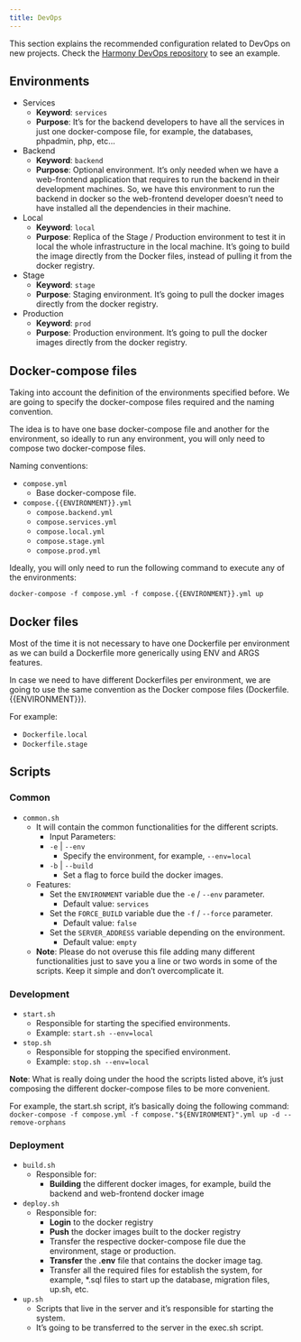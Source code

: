 ```yaml
---
title: DevOps
---
```


This section explains the recommended configuration related to DevOps on new projects.
Check the [Harmony DevOps repository](https://github.com/mobilejazz/harmony-devops) to see an example.

## Environments

* Services
  * **Keyword**: `services`
  * **Purpose**: It’s for the backend developers to have all the services in just one docker-compose file, for example, the databases, phpadmin, php, etc…
* Backend
   * **Keyword**: `backend`
   * **Purpose**: Optional environment. It’s only needed when we have a web-frontend application that requires to 
     run the backend in their development machines. So, we have this environment to run the backend in docker so the web-frontend developer doesn’t need to have installed all the dependencies in their machine.
* Local
   * **Keyword**: `local`
   * **Purpose**: Replica of the Stage / Production environment to test it in local the whole infrastructure in 
     the local machine. It’s going to build the image directly from the Docker files, instead of pulling it from the docker registry.
* Stage
   * **Keyword**: `stage`
   * **Purpose**: Staging environment. It’s going to pull the docker images directly from the docker registry.
* Production
   * **Keyword**: `prod`
   * **Purpose**: Production environment. It’s going to pull the docker images directly from the docker registry.

## Docker-compose files

Taking into account the definition of the environments specified before. We are going to specify the docker-compose files required and the naming convention.

The idea is to have one base docker-compose file and another for the environment, so ideally to run any environment, you will only need to compose two docker-compose files.

Naming conventions:

* `compose.yml`
  * Base docker-compose file.
* `compose.{{ENVIRONMENT}}.yml`
  * `compose.backend.yml`
  * `compose.services.yml`
  * `compose.local.yml`
  * `compose.stage.yml`
  * `compose.prod.yml`

Ideally, you will only need to run the following command to execute any of the environments:

`docker-compose -f compose.yml -f compose.{{ENVIRONMENT}}.yml up`

## Docker files

Most of the time it is not necessary to have one Dockerfile per environment as we can build a Dockerfile more generically using ENV and ARGS features.

In case we need to have different Dockerfiles per environment, we are going to use the same convention as the Docker compose files (Dockerfile.{{ENVIRONMENT}}).

For example:

* `Dockerfile.local`
* `Dockerfile.stage`

## Scripts

### Common

* `common.sh`
  * It will contain the common functionalities for the different scripts.
    * Input Parameters:
    * `-e` | `--env`
      * Specify the environment, for example, `--env=local`
    * `-b` | `--build`
      * Set a flag to force build the docker images.
  * Features:
    * Set the `ENVIRONMENT` variable due the `-e` / `--env` parameter.
      * Default value: `services`
    * Set the `FORCE_BUILD` variable due the `-f` / `--force` parameter.
      * Default value: `false`
    * Set the `SERVER_ADDRESS` variable depending on the environment.
      * Default value: `empty`
  * **Note**: Please do not overuse this file adding many different functionalities just to save you a line or two words in some of the scripts. Keep it simple and don’t overcomplicate it.

### Development

* `start.sh`
  * Responsible for starting the specified environments.
  * Example: `start.sh --env=local`
* `stop.sh`
   * Responsible for stopping the specified environment.
   * Example: `stop.sh --env=local`

**Note**: What is really doing under the hood the scripts listed above, it’s just composing the different docker-compose files to be more convenient.

For example, the start.sh script, it’s basically doing the following command:
`docker-compose -f compose.yml -f compose."${ENVIRONMENT}".yml up -d --remove-orphans`

### Deployment

* `build.sh`
  * Responsible for:
    * **Building** the different docker images, for example, build the backend and web-frontend docker image
* `deploy.sh`
  * Responsible for:
    * **Login** to the docker registry
    * **Push** the docker images built to the docker registry
    * Transfer the respective docker-compose file due the environment, stage or production.
    * **Transfer** the **.env** file that contains the docker image tag.
    * Transfer all the required files for establish the system, for example, *.sql files to start up the database, migration files, up.sh, etc.
* `up.sh`
  * Scripts that live in the server and it’s responsible for starting the system.
  * It’s going to be transferred to the server in the exec.sh script. 
